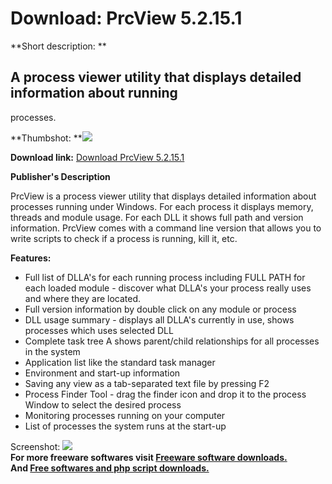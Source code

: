 # Download: PrcView 5.2.15.1

**Short description: **

## A process viewer utility that displays detailed information about running
processes.

  
**Thumbshot: **![](http://www.freewarefiles.com/screenshot/prcview5_md.gif)   
  
**Download link:** [Download PrcView 5.2.15.1](http://freesoftwares.boysofts.com/PrcView_program_20648.html)  
  

**Publisher's Description**  
  

PrcView is a process viewer utility that displays detailed information about
processes running under Windows. For each process it displays memory, threads
and module usage. For each DLL it shows full path and version information.
PrcView comes with a command line version that allows you to write scripts to
check if a process is running, kill it, etc.

**Features:**

  * Full list of DLLA's for each running process including FULL PATH for each loaded module - discover what DLLA's your process really uses and where they are located. 
  * Full version information by double click on any module or process 
  * DLL usage summary - displays all DLLA's currently in use, shows processes which uses selected DLL 
  * Complete task tree A shows parent/child relationships for all processes in the system 
  * Application list like the standard task manager 
  * Environment and start-up information 
  * Saving any view as a tab-separated text file by pressing F2 
  * Process Finder Tool - drag the finder icon and drop it to the process Window to select the desired process 
  * Monitoring processes running on your computer 
  * List of processes the system runs at the start-up 

  
  
Screenshot: ![](http://www.freewarefiles.com/screenshot/prcview5.gif)  
**For more freeware softwares visit [Freeware software downloads.](http://freesoftwares.boysofts.com/)**   
**And [Free softwares and php script downloads.](http://www.boysofts.com/)**

